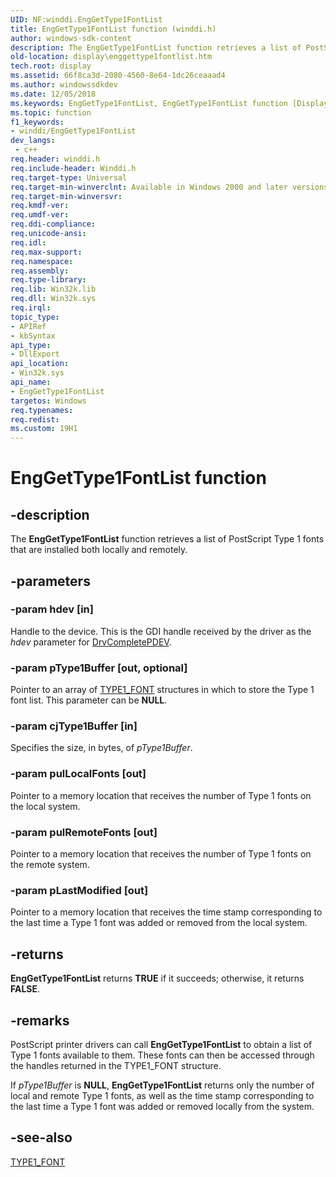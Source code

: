 ```yaml
---
UID: NF:winddi.EngGetType1FontList
title: EngGetType1FontList function (winddi.h)
author: windows-sdk-content
description: The EngGetType1FontList function retrieves a list of PostScript Type 1 fonts that are installed both locally and remotely.
old-location: display\enggettype1fontlist.htm
tech.root: display
ms.assetid: 66f8ca3d-2080-4560-8e64-1dc26ceaaad4
ms.author: windowssdkdev
ms.date: 12/05/2018
ms.keywords: EngGetType1FontList, EngGetType1FontList function [Display Devices], display.enggettype1fontlist, gdifncs_66e06beb-5f9a-4184-9ab8-a0aca467e59d.xml, winddi/EngGetType1FontList
ms.topic: function
f1_keywords:
- winddi/EngGetType1FontList
dev_langs:
 - c++
req.header: winddi.h
req.include-header: Winddi.h
req.target-type: Universal
req.target-min-winverclnt: Available in Windows 2000 and later versions of the Windows operating systems.
req.target-min-winversvr: 
req.kmdf-ver: 
req.umdf-ver: 
req.ddi-compliance: 
req.unicode-ansi: 
req.idl: 
req.max-support: 
req.namespace: 
req.assembly: 
req.type-library: 
req.lib: Win32k.lib
req.dll: Win32k.sys
req.irql: 
topic_type:
- APIRef
- kbSyntax
api_type:
- DllExport
api_location:
- Win32k.sys
api_name:
- EngGetType1FontList
targetos: Windows
req.typenames: 
req.redist: 
ms.custom: 19H1
---
```


# EngGetType1FontList function


## -description


The <b>EngGetType1FontList</b> function retrieves a list of PostScript Type 1 fonts that are installed both locally and remotely.


## -parameters




### -param hdev [in]

Handle to the device. This is the GDI handle received by the driver as the <i>hdev</i> parameter for <a href="https://docs.microsoft.com/windows/desktop/api/winddi/nf-winddi-drvcompletepdev">DrvCompletePDEV</a>.


### -param pType1Buffer [out, optional]

Pointer to an array of <a href="https://docs.microsoft.com/windows/desktop/api/winddi/ns-winddi-type1_font">TYPE1_FONT</a> structures in which to store the Type 1 font list. This parameter can be <b>NULL</b>.


### -param cjType1Buffer [in]

Specifies the size, in bytes, of <i>pType1Buffer</i>.


### -param pulLocalFonts [out]

Pointer to a memory location that receives the number of Type 1 fonts on the local system.


### -param pulRemoteFonts [out]

Pointer to a memory location that receives the number of Type 1 fonts on the remote system.


### -param pLastModified [out]

Pointer to a memory location that receives the time stamp corresponding to the last time a Type 1 font was added or removed from the local system.


## -returns



<b>EngGetType1FontList</b> returns <b>TRUE</b> if it succeeds; otherwise, it returns <b>FALSE</b>.




## -remarks



PostScript printer drivers can call <b>EngGetType1FontList</b> to obtain a list of Type 1 fonts available to them. These fonts can then be accessed through the handles returned in the TYPE1_FONT structure.

If <i>pType1Buffer</i> is <b>NULL</b>, <b>EngGetType1FontList</b> returns only the number of local and remote Type 1 fonts, as well as the time stamp corresponding to the last time a Type 1 font was added or removed locally from the system.




## -see-also




<a href="https://docs.microsoft.com/windows/desktop/api/winddi/ns-winddi-type1_font">TYPE1_FONT</a>
 

 

